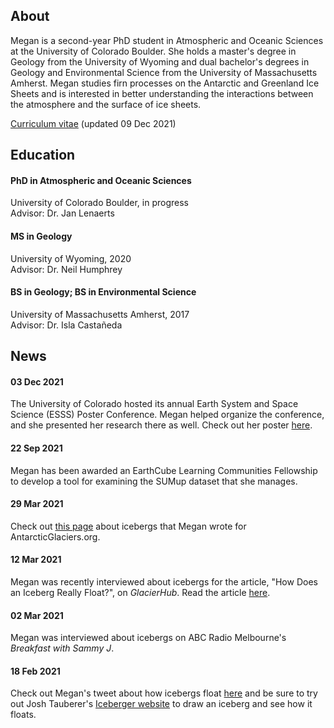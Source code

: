 ## About

Megan is a second-year PhD student in Atmospheric and Oceanic Sciences at the University of Colorado Boulder. She holds a master's degree in Geology from the University of Wyoming and dual bachelor's degrees in Geology and Environmental Science from the University of Massachusetts Amherst. Megan studies firn processes on the Antarctic and Greenland Ice Sheets and is interested in better understanding the interactions between the atmosphere and the surface of ice sheets.

[Curriculum vitae](./CV_MTM.pdf) (updated 09 Dec 2021)

## Education

#### PhD in Atmospheric and Oceanic Sciences
University of Colorado Boulder, in progress
<br>
Advisor: Dr. Jan Lenaerts

#### MS in Geology
University of Wyoming, 2020
<br>
Advisor: Dr. Neil Humphrey

#### BS in Geology; BS in Environmental Science
University of Massachusetts Amherst, 2017
<br>
Advisor: Dr. Isla Castañeda

## News
#### 03 Dec 2021 ####
The University of Colorado hosted its annual Earth System and Space Science (ESSS) Poster Conference. Megan helped organize the conference, and she presented her research there as well. Check out her poster [here](./Thompson-Munson_ESSS-poster.pdf).

#### 22 Sep 2021 ####
Megan has been awarded an EarthCube Learning Communities Fellowship to develop a tool for examining the SUMup dataset that she manages.

#### 29 Mar 2021 ####
Check out [this page](http://www.antarcticglaciers.org/glacier-processes/glacier-types/icebergs/) about icebergs that Megan wrote for AntarcticGlaciers.org.

#### 12 Mar 2021 ####
Megan was recently interviewed about icebergs for the article, "How Does an Iceberg Really Float?", on _GlacierHub_. Read the article [here](https://blogs.ei.columbia.edu/2021/03/12/iceberg-really-float/).

#### 02 Mar 2021 ####
Megan was interviewed about icebergs on ABC Radio Melbourne's _Breakfast with Sammy J_.

#### 18 Feb 2021 ####
Check out Megan's tweet about how icebergs float [here](https://twitter.com/GlacialMeg/status/1362557149147058178) and be sure to try out Josh Tauberer's [Iceberger website](https://joshdata.me/iceberger.html) to draw an iceberg and see how it floats.
